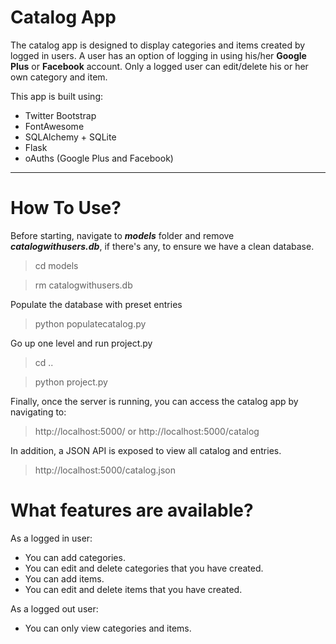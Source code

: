 Catalog App
=============
The catalog app is designed to display categories and items created by
logged in users. A user has an option of logging in using his/her **Google Plus** or
**Facebook** account. Only a logged user can edit/delete his or her own category
and item. 

This app is built using:

 - Twitter Bootstrap
 - FontAwesome
 - SQLAlchemy + SQLite
 - Flask
 - oAuths (Google Plus and Facebook)

----


How To Use?
=============
Before starting, navigate to ***models*** folder and remove ***catalogwithusers.db***, if there's any, to ensure we have a clean database.
> cd models

> rm catalogwithusers.db

Populate the database with preset entries
> python populatecatalog.py

Go up one level and run project.py
> cd ..

> python project.py

Finally, once the server is running, you can access the catalog app by navigating to:
> http://localhost:5000/
 or 
> http://localhost:5000/catalog

In addition, a JSON API is exposed to view all catalog and entries.
> http://localhost:5000/catalog.json

What features are available?
==============
As a logged in user:

 - You can add categories.
 - You can edit and delete categories that you have created.
 - You can add items.
 - You can edit and delete items that you have created.
 
As a logged out user:

 - You can only view categories and items.

